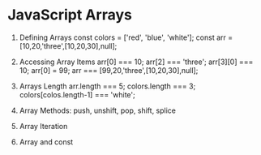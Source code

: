 # JavaScript Arrays

1. Defining Arrays
  const colors = ['red', 'blue', 'white'];
  const arr = [10,20,'three',[10,20,30],null];

2. Accessing Array Items
  arr[0] === 10;
  arr[2] === 'three';
  arr[3][0] === 10;
  arr[0] = 99;
  arr === [99,20,'three',[10,20,30],null];

3. Arrays Length
  arr.length === 5;
  colors.length === 3;
  colors[colos.length-1] === 'white';

4. Array Methods:
  push, unshift, pop, shift, splice

5. Array Iteration

6. Array and const
